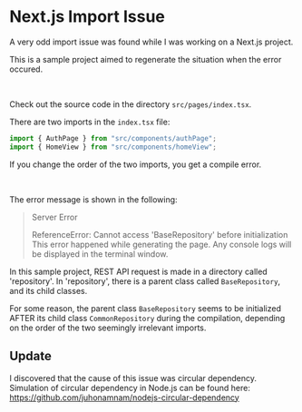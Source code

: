 # Next.js Import Issue

A very odd import issue was found while I was working on a Next.js project.

This is a sample project aimed to regenerate the situation when the error occured.

<br>

Check out the source code in the directory `src/pages/index.tsx`.

There are two imports in the `index.tsx` file:

```typescript
import { AuthPage } from "src/components/authPage";
import { HomeView } from "src/components/homeView";
```

If you change the order of the two imports, you get a compile error.

<br>

The error message is shown in the following:

> Server Error
>
> ReferenceError: Cannot access 'BaseRepository' before initialization
> This error happened while generating the page. Any console logs will be displayed in the terminal window.

In this sample project, REST API request is made in a directory called 'repository'. In 'repository', there is a parent class called `BaseRepository`, and its child classes.

For some reason, the parent class `BaseRepository` seems to be initialized AFTER its child class `CommonRepository` during the compilation, depending on the order of the two seemingly irrelevant imports.

## Update

I discovered that the cause of this issue was circular dependency. Simulation of circular dependency in Node.js can be found here:
https://github.com/juhonamnam/nodejs-circular-dependency
